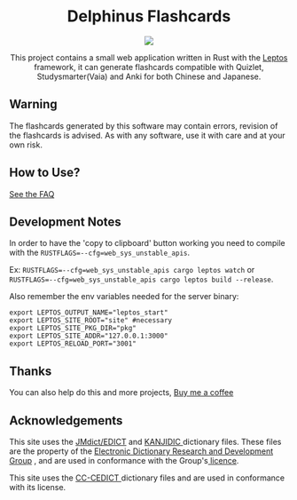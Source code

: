 <h1 align="center">Delphinus Flashcards</h1>

<p align="center">
 <a href="https://delphinus.mariinkys.dev" target="_blank"><img src="https://github.com/mariinkys/delphinus_flashcards/blob/main/assets/delphinus_banner.png?raw=true"></a>
</p>

<p align="center">
 This project contains a small web application written in Rust with the <a href="https://leptos.dev/" target="_blank">Leptos</a> framework, it can generate flashcards compatible with Quizlet, Studysmarter(Vaia) and Anki for both Chinese and Japanese.
</p>


## Warning

The flashcards generated by this software may contain errors, revision of the flashcards is advised. As with any software, use it with care and at your own risk.

## How to Use?

[See the FAQ](https://delphinus.mariinkys.dev/faq)

## Development Notes

In order to have the 'copy to clipboard' button working you need to compile with the `RUSTFLAGS=--cfg=web_sys_unstable_apis`.

Ex: `RUSTFLAGS=--cfg=web_sys_unstable_apis cargo leptos watch` or `RUSTFLAGS=--cfg=web_sys_unstable_apis cargo leptos build --release`.

Also remember the env variables needed for the server binary:
```
export LEPTOS_OUTPUT_NAME="leptos_start"
export LEPTOS_SITE_ROOT="site" #necessary
export LEPTOS_SITE_PKG_DIR="pkg"
export LEPTOS_SITE_ADDR="127.0.0.1:3000"
export LEPTOS_RELOAD_PORT="3001"
```

## Thanks

You can also help do this and more projects, [Buy me a coffee](https://www.buymeacoffee.com/mariinkys)

## Acknowledgements

This site uses the <a class="link-primary" href="https://www.edrdg.org/wiki/index.php/JMdict-EDICT_Dictionary_Project">JMdict/EDICT</a>
 and <a class="link-primary" href="https://www.edrdg.org/wiki/index.php/KANJIDIC_Project">KANJIDIC </a> dictionary files.
These files are the property of the <a class="link-primary" href="https://www.edrdg.org/">Electronic Dictionary Research and Development Group</a>
, and are used in conformance with the Group's<a class="link-primary" href="https://www.edrdg.org/edrdg/licence.html"> licence</a>.

This site uses the <a class="link-primary" href="https://www.mdbg.net/chinese/dictionary?page=cedict">CC-CEDICT </a> dictionary files and are used in conformance with its license.
